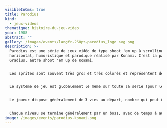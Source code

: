 ```yaml
---
visibleInCms: true
title: Parodius
kind:
  - jeux-videos
thematique: histoire-du-jeu-video
year: 1988
abstract: ""
gallery: /images/events/langfr-260px-parodius_logo.svg.png
description: >-
  Parodius est une série de jeux vidéo de type shoot 'em up à scrolling
  horizontal, humoristique et parodique réalisé par Konami. C'est la parodie de
  Gradius, autre shoot 'em up de Konami.


  Les sprites sont souvent très gros et très colorés et représentent des ennemis aussi loufoques que des seringues ou des moaïs.


  Le système de jeu est globalement le même sur toute la série (pour les shoot 'em up) ; il est pour la plus grande partie repris de la série Gradius. Il s’agit d’un shoot 'em up à scrolling horizontal où le joueur contrôle un personnage qui se déplace librement à l’écran. 


  Le joueur dispose généralement de 3 vies au départ, nombre qui peut être augmenté s’il atteint un score suffisant. Le personnage n’a qu’un point de vie, ce qui veut dire qu’il est vaincu au premier coup qu’il reçoit. Le jeu possède un système de points de contrôle qui permet de ne pas le reprendre au début à chaque fois que le personnage perd une vie. 


  Chaque niveau se termine généralement par un boss, avec de temps à autre un miniboss quelque part dans le niveau. Les versions console du jeu permettent de régler la difficulté, mais les versions arcade ont une gradation de la difficulté selon le temps que le personnage tient sans perdre de vies.
image: /images/events/parodius-konami.png
---
```

